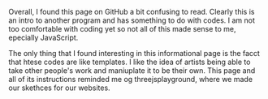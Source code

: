 Overall, I found this page on GitHub a bit confusing to read. Clearly this is an intro to another program and has something to do with codes. I am not too comfortable with coding yet so not all of this made sense to me, epecially JavaScript. <br>

The only thing that I found interesting in this informational page is the facct that htese codes are like templates. I like the idea of artists being able to take other people's work and maniuplate it to be their own. This page and all of its instructions reminded me og threejsplayground, where we made our skethces for our websites. 
